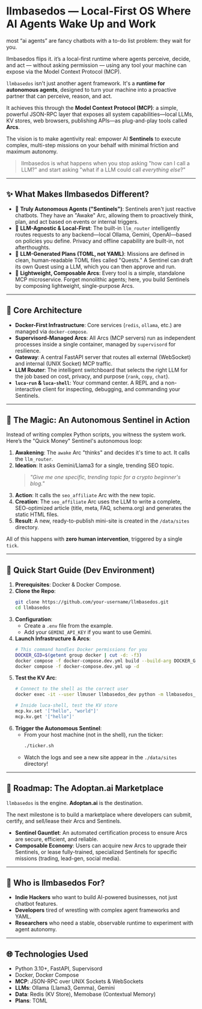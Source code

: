 # llmbasedos — Local-First OS Where AI Agents Wake Up and Work

most “ai agents” are fancy chatbots with a to-do list problem: they wait for you.

llmbasedos flips it. it’s a local-first runtime where agents perceive, decide, and act — without asking permission — using any tool your machine can expose via the Model Context Protocol (MCP).

`llmbasedos` isn't just another agent framework. It's a **runtime for autonomous agents**, designed to turn your machine into a proactive partner that can perceive, reason, and act.

It achieves this through the **Model Context Protocol (MCP)**: a simple, powerful JSON-RPC layer that exposes all system capabilities—local LLMs, KV stores, web browsers, publishing APIs—as plug-and-play tools called **Arcs**.

The vision is to make agentivity real: empower AI **Sentinels** to execute complex, multi-step missions on your behalf with minimal friction and maximum autonomy.

> llmbasedos is what happens when you stop asking "how can I call a LLM?" and start asking "what if a LLM could call *everything else*?"

---

## ✨ What Makes llmbasedos Different?

*   🤖 **Truly Autonomous Agents ("Sentinels")**: Sentinels aren't just reactive chatbots. They have an "Awake" Arc, allowing them to proactively think, plan, and act based on events or internal triggers.
*   🧠 **LLM-Agnostic & Local-First**: The built-in `llm_router` intelligently routes requests to any backend—local Ollama, Gemini, OpenAI—based on policies you define. Privacy and offline capability are built-in, not afterthoughts.
*   📜 **LLM-Generated Plans (TOML, not YAML)**: Missions are defined in clean, human-readable TOML files called "Quests." A Sentinel can draft its own Quest using a LLM, which you can then approve and run.
*   🔌 **Lightweight, Composable Arcs**: Every tool is a simple, standalone MCP microservice. Forget monolithic agents; here, you build Sentinels by composing lightweight, single-purpose Arcs.

---

## 🚀 Core Architecture

*   **Docker-First Infrastructure**: Core services (`redis`, `ollama`, etc.) are managed via `docker-compose`.
*   **Supervisord-Managed Arcs**: All Arcs (MCP servers) run as independent processes inside a single container, managed by `supervisord` for resilience.
*   **Gateway**: A central FastAPI server that routes all external (WebSocket) and internal (UNIX Socket) MCP traffic.
*   **LLM Router**: The intelligent switchboard that selects the right LLM for the job based on cost, privacy, and purpose (`rank`, `copy`, `chat`).
*   **`luca-run` & `luca-shell`**: Your command center. A REPL and a non-interactive client for inspecting, debugging, and commanding your Sentinels.

 <!-- Suggestion: Create a simple Mermaid diagram and upload it -->

---

## 🤖 The Magic: An Autonomous Sentinel in Action

Instead of writing complex Python scripts, you witness the system work. Here’s the "Quick Money" Sentinel's autonomous loop:

1.  **Awakening**: The `awake` Arc "thinks" and decides it's time to act. It calls the `llm_router`.
2.  **Ideation**: It asks Gemini/Llama3 for a single, trending SEO topic.
    > *"Give me one specific, trending topic for a crypto beginner's blog."*
3.  **Action**: It calls the `seo_affiliate` Arc with the new topic.
4.  **Creation**: The `seo_affiliate` Arc uses the LLM to write a complete, SEO-optimized article (title, meta, FAQ, schema.org) and generates the static HTML files.
5.  **Result**: A new, ready-to-publish mini-site is created in the `/data/sites` directory.

All of this happens with **zero human intervention**, triggered by a single `tick`.

---

## 🔧 Quick Start Guide (Dev Environment)

1.  **Prerequisites**: Docker & Docker Compose.
2.  **Clone the Repo**:
    ```bash
    git clone https://github.com/your-username/llmbasedos.git
    cd llmbasedos
    ```
3.  **Configuration**:
    *   Create a `.env` file from the example.
    *   Add your `GEMINI_API_KEY` if you want to use Gemini.
4.  **Launch Infrastructure & Arcs**:
    ```bash
    # This command handles Docker permissions for you
    DOCKER_GID=$(getent group docker | cut -d: -f3)
    docker compose -f docker-compose.dev.yml build --build-arg DOCKER_GID=$DOCKER_GID
    docker compose -f docker-compose.dev.yml up -d
    ```
5.  **Test the KV Arc**:
    ```bash
    # Connect to the shell as the correct user
    docker exec -it --user llmuser llmbasedos_dev python -m llmbasedos_src.shell.luca

    # Inside luca-shell, test the KV store
    mcp.kv.set '["hello", "world"]'
    mcp.kv.get '["hello"]'
    ```
6.  **Trigger the Autonomous Sentinel**:
    *   From your host machine (not in the shell), run the ticker:
        ```bash
        ./ticker.sh
        ```
    *   Watch the logs and see a new site appear in the `./data/sites` directory!

---

## 🧬 Roadmap: The Adoptan.ai Marketplace

`llmbasedos` is the engine. **Adoptan.ai** is the destination.

The next milestone is to build a marketplace where developers can submit, certify, and sell/lease their Arcs and Sentinels.
*   **Sentinel Gauntlet**: An automated certification process to ensure Arcs are secure, efficient, and reliable.
*   **Composable Economy**: Users can acquire new Arcs to upgrade their Sentinels, or lease fully-trained, specialized Sentinels for specific missions (trading, lead-gen, social media).

---

## 🧠 Who is llmbasedos For?

*   **Indie Hackers** who want to build AI-powered businesses, not just chatbot features.
*   **Developers** tired of wrestling with complex agent frameworks and YAML.
*   **Researchers** who need a stable, observable runtime to experiment with agent autonomy.

---

## 🌐 Technologies Used

*   Python 3.10+, FastAPI, Supervisord
*   Docker, Docker Compose
*   **MCP**: JSON-RPC over UNIX Sockets & WebSockets
*   **LLMs**: Ollama (Llama3, Gemma), Gemini
*   **Data**: Redis (KV Store), Memobase (Contextual Memory)
*   **Plans**: TOML